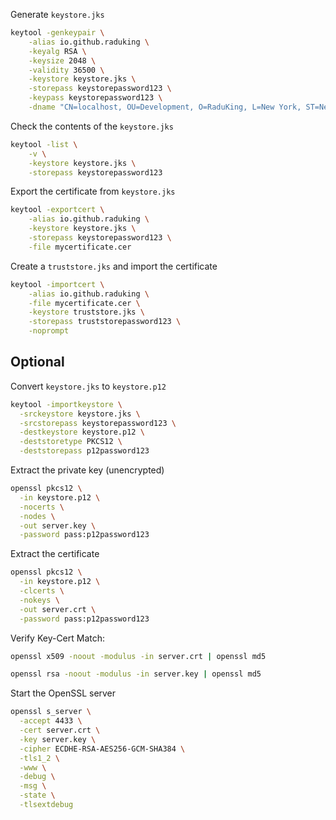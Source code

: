 Generate `keystore.jks`

```bash
keytool -genkeypair \
    -alias io.github.raduking \
    -keyalg RSA \
    -keysize 2048 \
    -validity 36500 \
    -keystore keystore.jks \
    -storepass keystorepassword123 \
    -keypass keystorepassword123 \
    -dname "CN=localhost, OU=Development, O=RaduKing, L=New York, ST=New York, C=US"
```

Check the contents of the `keystore.jks`

```bash
keytool -list \
    -v \
    -keystore keystore.jks \
    -storepass keystorepassword123
```

Export the certificate from `keystore.jks`

```bash
keytool -exportcert \
    -alias io.github.raduking \
    -keystore keystore.jks \
    -storepass keystorepassword123 \
    -file mycertificate.cer
```

Create a `truststore.jks` and import the certificate

```bash
keytool -importcert \
    -alias io.github.raduking \
    -file mycertificate.cer \
    -keystore truststore.jks \
    -storepass truststorepassword123 \
    -noprompt
```

## Optional

Convert `keystore.jks` to `keystore.p12`

```bash
keytool -importkeystore \
  -srckeystore keystore.jks \
  -srcstorepass keystorepassword123 \
  -destkeystore keystore.p12 \
  -deststoretype PKCS12 \
  -deststorepass p12password123
```

Extract the private key (unencrypted)

```bash
openssl pkcs12 \
  -in keystore.p12 \
  -nocerts \
  -nodes \
  -out server.key \
  -password pass:p12password123
```

Extract the certificate

```bash
openssl pkcs12 \
  -in keystore.p12 \
  -clcerts \
  -nokeys \
  -out server.crt \
  -password pass:p12password123
```

Verify Key-Cert Match:

```bash
openssl x509 -noout -modulus -in server.crt | openssl md5
```

```bash
openssl rsa -noout -modulus -in server.key | openssl md5
```

Start the OpenSSL server

```bash
openssl s_server \
  -accept 4433 \
  -cert server.crt \
  -key server.key \
  -cipher ECDHE-RSA-AES256-GCM-SHA384 \
  -tls1_2 \
  -www \
  -debug \
  -msg \
  -state \
  -tlsextdebug
```
